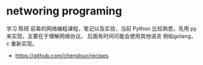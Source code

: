 networing programing
===================

学习 陈硕 前辈的网络编程课程，笔记以及实验，当前 Python 比较熟悉，先用 py 来实现，主要在于理解网络协议。
后面有时间可能会使用其他语言 例如golang， c 重新实现。

* https://github.com/chenshuo/recipes

